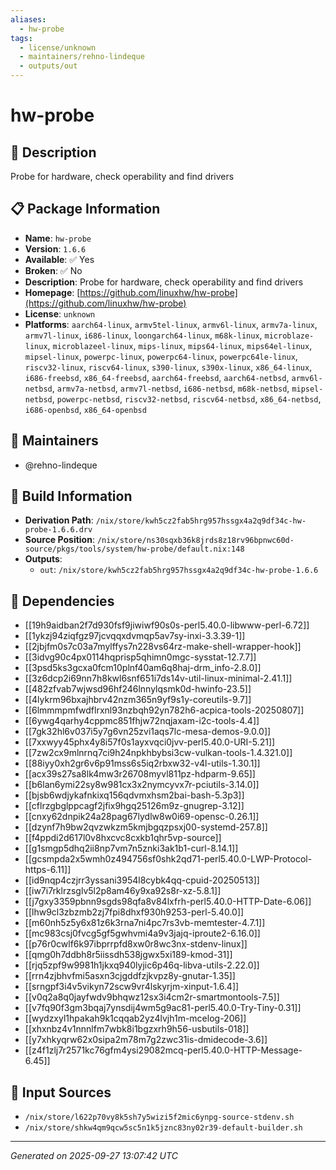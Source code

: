 ```yaml
---
aliases:
  - hw-probe
tags:
  - license/unknown
  - maintainers/rehno-lindeque
  - outputs/out
---
```


# hw-probe

## 📝 Description

Probe for hardware, check operability and find drivers

## 📋 Package Information

- **Name**: `hw-probe`
- **Version**: `1.6.6`
- **Available**: ✅ Yes
- **Broken**: ✅ No
- **Description**: Probe for hardware, check operability and find drivers
- **Homepage**: [https://github.com/linuxhw/hw-probe](https://github.com/linuxhw/hw-probe)
- **License**: `unknown`
- **Platforms**: `aarch64-linux`, `armv5tel-linux`, `armv6l-linux`, `armv7a-linux`, `armv7l-linux`, `i686-linux`, `loongarch64-linux`, `m68k-linux`, `microblaze-linux`, `microblazeel-linux`, `mips-linux`, `mips64-linux`, `mips64el-linux`, `mipsel-linux`, `powerpc-linux`, `powerpc64-linux`, `powerpc64le-linux`, `riscv32-linux`, `riscv64-linux`, `s390-linux`, `s390x-linux`, `x86_64-linux`, `i686-freebsd`, `x86_64-freebsd`, `aarch64-freebsd`, `aarch64-netbsd`, `armv6l-netbsd`, `armv7a-netbsd`, `armv7l-netbsd`, `i686-netbsd`, `m68k-netbsd`, `mipsel-netbsd`, `powerpc-netbsd`, `riscv32-netbsd`, `riscv64-netbsd`, `x86_64-netbsd`, `i686-openbsd`, `x86_64-openbsd`
## 👥 Maintainers

- @rehno-lindeque


## 🔧 Build Information

- **Derivation Path**: `/nix/store/kwh5cz2fab5hrg957hssgx4a2q9df34c-hw-probe-1.6.6.drv`
- **Source Position**: `/nix/store/ns30sqxb36k8jrds8z18rv96bpnwc60d-source/pkgs/tools/system/hw-probe/default.nix:148`
- **Outputs**:
  - `out`:  `/nix/store/kwh5cz2fab5hrg957hssgx4a2q9df34c-hw-probe-1.6.6`

## 🔗 Dependencies

- [[19h9aidban2f7d930fsf9jiwiwf90s0s-perl5.40.0-libwww-perl-6.72]]
- [[1ykzj94ziqfgz97jcvqqxdvmqp5av7sy-inxi-3.3.39-1]]
- [[2jbjfm0s7c03a7mylffys7n228vs64rz-make-shell-wrapper-hook]]
- [[3idvg90c4px0114hqprisp5qhimn0mgc-sysstat-12.7.7]]
- [[3psd5ks3gcxa0fcm10plnf40am6q8haj-drm_info-2.8.0]]
- [[3z6dcp2i69nn7h8kwl6snf651i7ds14v-util-linux-minimal-2.41.1]]
- [[482zfvab7wjwsd96hf246lnnylqsmk0d-hwinfo-23.5]]
- [[4lykrm96bxajhbrv42nzm365n9yf9s1y-coreutils-9.7]]
- [[6lmmmpmfwdflrxnl93nzbqh92yn782h6-acpica-tools-20250807]]
- [[6ywg4qarhy4cppmc851fhjw72nqjaxam-i2c-tools-4.4]]
- [[7gk32hl6v037i5y7g6vn25zvi1aqs7lc-mesa-demos-9.0.0]]
- [[7xxwyy45phx4y8i57f0s1ayxvqci0jvv-perl5.40.0-URI-5.21]]
- [[7zw2cx9mlnrnq7ci9h24npkhbybsi3cw-vulkan-tools-1.4.321.0]]
- [[88iyy0xh2gr6v6p91mss6s5iq2rbxw32-v4l-utils-1.30.1]]
- [[acx39s27sa8lk4mw3r26708myvl811pz-hdparm-9.65]]
- [[b6lan6ymi22sy8w981cx3x2nymcyvx7r-pciutils-3.14.0]]
- [[bjsb6wdjykafnkixq156qdvmxhsm2bai-bash-5.3p3]]
- [[cflrzgbglppcagf2jfix9hgq25126m9z-gnugrep-3.12]]
- [[cnxy62dnpik24a28pag67lydlw8w0i69-opensc-0.26.1]]
- [[dzynf7h9bw2qvzwkzm5kmjbgqzpsxj00-systemd-257.8]]
- [[f4ppdi2d617l0v8hxcvc8cxkb1qhr5vp-source]]
- [[g1smgp5dhq2ii8np7vm7n5znki3ak1b1-curl-8.14.1]]
- [[gcsmpda2x5wmh0z494756sf0shk2qd71-perl5.40.0-LWP-Protocol-https-6.11]]
- [[id9nqp4czjrr3yssani3954l8cybk4qq-cpuid-20250513]]
- [[iw7i7rklrzsglv5l2p8am46y9xa92s8r-xz-5.8.1]]
- [[j7gxy3359pbnn9sgds98qfa8v84lxfrh-perl5.40.0-HTTP-Date-6.06]]
- [[lhw9cl3zbzmb2zj7fpi8dhxf930h9253-perl-5.40.0]]
- [[m60nh5z5y6x81z6k3rna7ni4pc7rs3vb-memtester-4.7.1]]
- [[mc983csj0fvcg5gf5gwhvmi4a9v3jajq-iproute2-6.16.0]]
- [[p76r0cwlf6k97ibprrpfd8xw0r8wc3nx-stdenv-linux]]
- [[qmg0h7ddbh8r5iissdh538jgwx5xi189-kmod-31]]
- [[rjq5zpf9w9981h1jkxq940lyjic6p46q-libva-utils-2.22.0]]
- [[rrn4zjbhvfmi5asxn3cjgddfzjkvpz8y-gnutar-1.35]]
- [[srngpf3i4v5vikyn72scw9vr4lskyrjm-xinput-1.6.4]]
- [[v0q2a8q0jayfwdv9bhqwz12sx3i4cm2r-smartmontools-7.5]]
- [[v7fq90f3gm3bqaj7ynsdij4wm5g9ac81-perl5.40.0-Try-Tiny-0.31]]
- [[wydzxyl1hpakah9k1cqqab2yz4lvjh1m-mcelog-206]]
- [[xhxnbz4v1nnnlfm7wbk8i1bgzxrh9h56-usbutils-018]]
- [[y7xhkyqrw62x0sipa2m78m7g2zwc31is-dmidecode-3.6]]
- [[z4f1zlj7r2571kc76gfm4ysi29082mcq-perl5.40.0-HTTP-Message-6.45]]

## 📁 Input Sources

- `/nix/store/l622p70vy8k5sh7y5wizi5f2mic6ynpg-source-stdenv.sh`
- `/nix/store/shkw4qm9qcw5sc5n1k5jznc83ny02r39-default-builder.sh`

---
*Generated on 2025-09-27 13:07:42 UTC*

